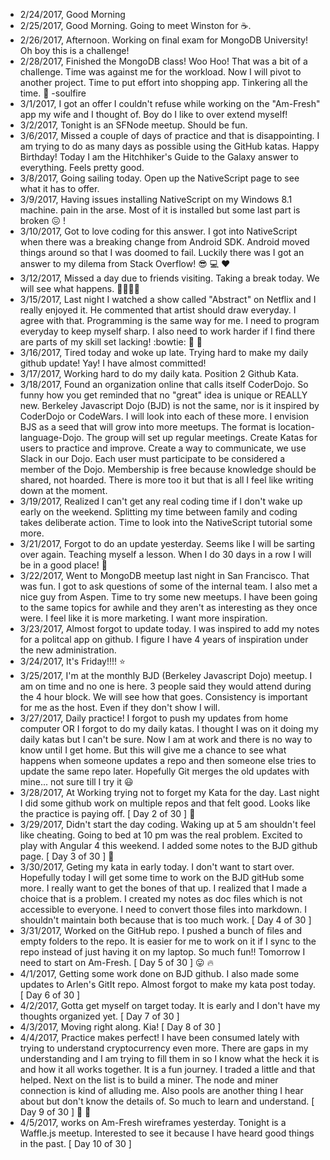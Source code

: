 - 2/24/2017, Good Morning
- 2/25/2017, Good Morning. Going to meet Winston for :coffee:.
- 2/26/2017, Afternoon. Working on final exam for MongoDB University! Oh boy this is a challenge!
- 2/28/2017, Finished the MongoDB class! Woo Hoo! That was a bit of a challenge. Time was against me for the workload. Now I will pivot to another project. Time to put effort into shopping app. Tinkering all the time. :honeybee: -soulfire
- 3/1/2017, I got an offer I couldn't refuse while working on the "Am-Fresh" app my wife and I thought of. Boy do I like to over extend myself! 
- 3/2/2017, Tonight is an SFNode meetup. Should be fun.
- 3/6/2017, Missed a couple of days of practice and that is disappointing. I am trying to do as many days as possible using the GitHub katas. Happy Birthday! Today I am the Hitchhiker's Guide to the Galaxy answer to everything. Feels pretty good.
- 3/8/2017, Going sailing today. Open up the NativeScript page to see what it has to offer.
- 3/9/2017, Having issues installing NativeScript on my Windows 8.1 machine. pain in the arse. Most of it is installed but some last part is broken :confounded: !
- 3/10/2017, Got to love coding for this answer. I got into NativeScript when there was a breaking change from Android SDK. Android moved things around so that I was doomed to fail. Luckily there was I got an answer to my dilema from Stack Overflow! :sunglasses: :computer: :heart:
- 3/12/2017, Missed a day due to friends visiting. Taking a break today. We will see what happens. :hatching_chick::hatching_chick::hatching_chick::hatching_chick:
- 3/15/2017, Last night I watched a show called "Abstract" on Netflix and I really enjoyed it. He commented that artist should draw everyday. I agree with that. Programming is the same way for me. I need to program everyday to keep myself sharp. I also need to work harder if I find there are parts of my skill set lacking! :bowtie: :muscle: :checkered_flag:
- 3/16/2017, Tired today and woke up late. Trying hard to make my daily github update! Yay! I have almost committed! 
- 3/17/2017, Working hard to do my daily kata. Position 2 Github Kata.
- 3/18/2017, Found an organization online that calls itself CoderDojo. So funny how you get reminded that no "great" idea is unique or REALLY new. Berkeley Javascript Dojo (BJD) is not the same, nor is it inspired by CoderDojo or CodeWars. I will look into each of these more. I envision BJS as a seed that will grow into more meetups. The format is location-language-Dojo. The group will set up regular meetings. Create Katas for users to practice and improve. Create a way to communicate, we use Slack in our Dojo. Each user must participate to be considered a member of the Dojo. Membership is free because knowledge should be shared, not hoarded. There is more too it but that is all I feel like writing down at the moment.
- 3/19/2017, Realized I can't get any real coding time if I don't wake up early on the weekend. Splitting my time between family and coding takes deliberate action. Time to look into the NativeScript tutorial some more.
- 3/21/2017, Forgot to do an update yesterday. Seems like I will be sarting over again. Teaching myself a lesson. When I do 30 days in a row I will be in a good place! :muscle:
- 3/22/2017, Went to MongoDB meetup last night in San Francisco. That was fun. I got to ask questions of some of the internal team. I also met a nice guy from Aspen. Time to try some new meetups. I have been going to the same topics for awhile and they aren't as interesting as they once were. I feel like it is more marketing. I want more inspiration.
- 3/23/2017, Almost forgot to update today. I was inspired to add my notes for a politcal app on github. I figure I have 4 years of inspiration under the new administration. 
- 3/24/2017, It's Friday!!!! :star:
- 3/25/2017, I'm at the monthly BJD (Berkeley Javascript Dojo) meetup. I am on time and no one is here. 3 people said they would attend during the 4 hour block. We will see how that goes. Consistency is important for me as the host. Even if they don't show I will.
- 3/27/2017, Daily practice! I forgot to push my updates from home computer OR I forgot to do my daily katas. I thought I was on it doing my daily katas but I can't be sure. Now I am at work and there is no way to know until I get home. But this will give me a chance to see what happens when someone updates a repo and then someone else tries to update the same repo later. Hopefully Git merges the old updates with mine... not sure till I try it :smiley:
- 3/28/2017, At Working trying not to forget my Kata for the day. Last night I did some github work on multiple repos and that felt good. Looks like the practice is paying off. [ Day 2 of 30 ] :high_brightness:
- 3/29/2017, Didn't start the day coding. Waking up at 5 am shouldn't feel like cheating. Going to bed at 10 pm was the real problem. Excited to play with Angular 4 this weekend. I added some notes to the BJD github page. [ Day 3 of 30 ] :muscle:
- 3/30/2017, Geting my kata in early today. I don't want to start over. Hopefully today I will get some time to work on the BJD gitHub some more. I really want to get the bones of that up. I realized that I made a choice that is a problem. I created my notes as doc files which is not accessible to everyone. I need to convert those files into markdown. I shouldn't maintain both because that is too much work. [ Day 4 of 30 ]
- 3/31/2017, Worked on the GitHub repo. I pushed a bunch of files and empty folders to the repo. It is easier for me to work on it if I sync to the repo instead of just having it on my laptop. So much fun!! Tomorrow I need to start on Am-Fresh. [ Day 5 of 30 ] :stuck_out_tongue: :fire:
- 4/1/2017, Getting some work done on BJD github. I also made some updates to Arlen's GitIt repo. Almost forgot to make my kata post today. [ Day 6 of 30 ]
- 4/2/2017, Gotta get myself on target today. It is early and I don't have my thoughts organized yet. [ Day 7 of 30 ]
- 4/3/2017, Moving right along. Kia! [ Day 8 of 30 ]
- 4/4/2017, Practice makes perfect! I have been consumed lately with trying to understand cryptocurrency even more. There are gaps in my understanding and I am trying to fill them in so I know what the heck it is and how it all works together. It is a fun journey. I traded a little and that helped. Next on the list is to build a miner. The node and miner connection is kind of alluding me. Also pools are another thing I hear about but don't know the details of. So much to learn and understand. [ Day 9 of 30 ] :star2: :dizzy:
- 4/5/2017, works on Am-Fresh wireframes yesterday. Tonight is a Waffle.js meetup. Interested to see it because I have heard good things in the past. [ Day 10 of 30 ]